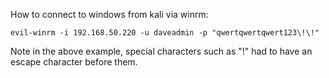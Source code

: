 How to connect to windows from kali via winrm:
```
evil-winrm -i 192.168.50.220 -u daveadmin -p "qwertqwertqwert123\!\!"
```
Note in the above example, special characters such as "!" had to have an escape character before them.
